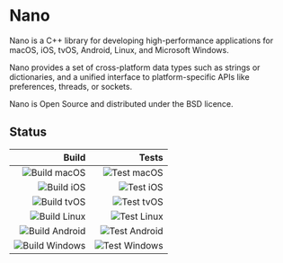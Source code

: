 # Nano
Nano is a C++ library for developing high-performance applications for macOS, iOS, tvOS, Android, Linux, and Microsoft Windows.

Nano provides a set of cross-platform data types such as strings or dictionaries, and a unified interface to platform-specific APIs like preferences, threads, or sockets.

Nano is Open Source and distributed under the BSD licence.



## Status

| Build                                                                                | Tests                                                                              |
| -----------------------------------------------------------------------------------: | ---------------------------------------------------------------------------------: |
| ![Build macOS](https://github.com/refnum/nano/workflows/Build%20macOS/badge.svg)     | ![Test macOS](https://github.com/refnum/nano/workflows/Test%20macOS/badge.svg)     |
| ![Build iOS](https://github.com/refnum/nano/workflows/Build%20iOS/badge.svg)         | ![Test iOS](https://github.com/refnum/nano/workflows/Test%20iOS/badge.svg)         |
| ![Build tvOS](https://github.com/refnum/nano/workflows/Build%20tvOS/badge.svg)       | ![Test tvOS](https://github.com/refnum/nano/workflows/Test%20tvOS/badge.svg)       |
| ![Build Linux](https://github.com/refnum/nano/workflows/Build%20Linux/badge.svg)     | ![Test Linux](https://github.com/refnum/nano/workflows/Test%20Linux/badge.svg)     |
| ![Build Android](https://github.com/refnum/nano/workflows/Build%20Android/badge.svg) | ![Test Android](https://github.com/refnum/nano/workflows/Test%20Android/badge.svg) |
| ![Build Windows](https://github.com/refnum/nano/workflows/Build%20Windows/badge.svg) | ![Test Windows](https://github.com/refnum/nano/workflows/Test%20Windows/badge.svg) |

